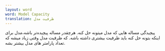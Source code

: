 ```yaml
---
layout: word
word: Model Capacity
translation: ظرفیت مدل
---
```


پیچیدگی مساله هایی که مدل میتونه حل کنه. هرچقدر مساله پیچیده‌تر باشه،مدل برای اینکه بتونه حل کنه باید ظرفیت بیشتری داشته باشه. که ظرفیت مدل وقتی زیاد میشه که تعداد پارامتر های مدل بیشتر بشه.
